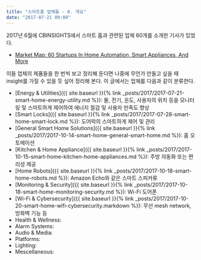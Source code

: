 ```yaml
---
title: "스마트홈 업체들 - 0. 개요"
date: "2017-07-21 09:00"
---
```


2017년 6월에 CBINSIGHTS에서 스마트 홈과 관련된 업체 60개를 소개한 기사가 있었다.
- [Market Map: 60 Startups In Home Automation, Smart Appliances, And More](https://www.cbinsights.com/research/smart-home-market-map-company-list)

이들 업체의 제품들을 한 번씩 보고 정리해 둔다면 나중에 무언가 만들고 싶을 때 insight를 가질 수 있을 듯 싶어 정리해 본다.
이 글에서는 업체를 다음과 같이 분류한다.
- [Energy & Utilities]({{ site.baseurl }}{% link _posts/2017/2017-07-21-smart-home-energy-utility.md %}): 물, 전기, 온도, 사용자의 위치 등을 모니터링 및 스마트하게 제어하여 에너지 절감 및 사용자 만족도 향상
- [Smart Locks]({{ site.baseurl }}{% link _posts/2017/2017-07-28-smart-home-smart-lock.md %}): 도어락의 스마트하게 제어 및 관리
- [General Smart Home Solutions]({{ site.baseurl }}{% link _posts/2017/2017-10-14-smart-home-general-smart-home.md %}): 홈 오토메이션
- [Kitchen & Home Appliance]({{ site.baseurl }}{% link _posts/2017/2017-10-15-smart-home-kitchen-home-appliances.md %}): 주방 자동화 또는 편리성 제공
- [Home Robots]({{ site.baseurl }}{% link _posts/2017/2017-10-18-smart-home-robots.md %}): Amazon Echo와 같은 스마트 스피커류
- [Monitoring & Security]({{ site.baseurl }}{% link _posts/2017/2017-10-18-smart-home-monitoring-security.md %}): Wi-Fi 도어폰
- [Wi-Fi & Cybersecurity]({{ site.baseurl }}{% link _posts/2017/2017-10-20-smart-home-wifi-cybersecurity.markdown %}): 무선 mesh network, 방화벽 기능 등
- Health & Wellness:
- Alarm Systems:
- Audio & Media:
- Platforms:
- Lighting:
- Mescellaneous:

